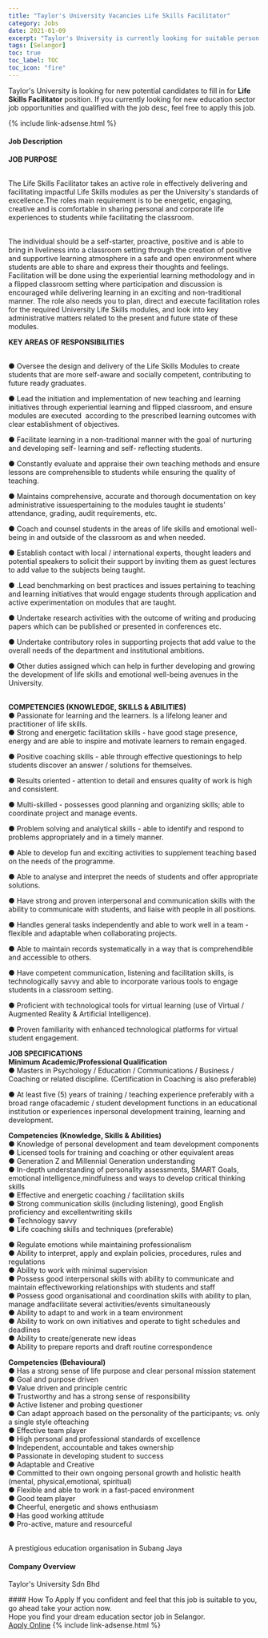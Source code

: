 ```yaml
---
title: "Taylor's University Vacancies Life Skills Facilitator" 
category: Jobs 
date: 2021-01-09 
excerpt: "Taylor's University is currently looking for suitable person to fill in the Life Skills Facilitator which positioned at Selangor" 
tags: [Selangor] 
toc: true 
toc_label: TOC 
toc_icon: "fire" 
--- 
```


<p>Taylor's University is looking for new potential candidates to fill in for <b>Life Skills Facilitator</b> position. If you currently looking for new education sector job opportunities and qualified with the job desc, feel free to apply this job.
</p>{% include link-adsense.html %} 
 <div><div><h4>Job Description</h4></div><div><div><span><div><div><p><strong>JOB PURPOSE</strong></p><p><br>The Life Skills Facilitator takes an active role in effectively delivering and facilitating impactful Life Skills modules as per the University's standards of excellence.The roles main requirement is&#160;to be energetic, engaging, creative and is comfortable in sharing personal and corporate life experiences to students while facilitating the classroom.&#160;</p><p><br>The individual should be a self-starter, proactive, positive and is able to bring in liveliness into a classroom setting through the creation of positive and supportive learning atmosphere in&#160;a safe and open environment where students are able to share and express their thoughts and feelings. Facilitation will be done using the experiential learning methodology and in a flipped classroom setting where participation and discussion is encouraged while delivering learning in an exciting and non-traditional manner. The role also needs you&#160;to plan, direct and execute facilitation roles for the required University Life Skills modules, and look into key administrative matters related to the present and future state of these modules.</p><p><strong>KEY AREAS OF RESPONSIBILITIES</strong></p><p><br>&#9679; Oversee the design and delivery of the Life Skills Modules to create students that are more self-aware and socially competent, contributing to future ready graduates.</p><p>&#9679; Lead the initiation and implementation of new teaching and learning initiatives through experiential learning and flipped classroom, and ensure modules are executed&#160; according to the prescribed learning outcomes with clear establishment of objectives.</p><p>&#9679; Facilitate learning in a non-traditional manner with the goal of nurturing and developing self- learning and self- reflecting students.</p><p>&#9679; Constantly evaluate and appraise their own teaching methods and ensure lessons are comprehensible to students while ensuring the quality of teaching.</p><p>&#9679; Maintains comprehensive, accurate and thorough documentation on key administrative issuespertaining to the modules taught ie students' attendance, grading, audit requirements, etc.</p><p>&#9679; Coach and counsel students in the areas of life skills and emotional well-being in and outside of the classroom as and when needed.</p><p>&#9679; Establish contact with local / international experts, thought leaders and potential speakers to solicit their support by inviting them as guest lectures to add value to the subjects being taught.</p><p>&#9679; .Lead benchmarking on best practices and issues pertaining to teaching and learning initiatives that would engage students through application and active experimentation on modules that are taught.</p><p>&#9679; Undertake research activities with the outcome of writing and producing papers which can be published or presented in conferences etc.</p><p>&#9679; Undertake contributory roles in supporting projects that add value to the overall needs of the department and institutional ambitions.</p><p>&#9679; Other duties assigned which can help in further developing and growing the development of life skills and emotional well-being avenues in the University.</p><p><br><strong>COMPETENCIES (KNOWLEDGE, SKILLS &amp; ABILITIES)</strong><br>&#9679; Passionate for learning and the learners. Is a lifelong leaner and practitioner of life skills.<br>&#9679; Strong and energetic facilitation skills - have good stage presence, energy and are able to inspire and motivate learners to remain engaged.</p><p>&#9679; Positive coaching skills - able through effective questionings to help students discover an answer / solutions for themselves.</p><p>&#9679; Results oriented - attention to detail and ensures quality of work is high and consistent.</p><p>&#9679; Multi-skilled - possesses good planning and organizing skills; able to coordinate project and manage events.</p><p>&#9679; Problem solving and analytical skills - able to identify and respond to problems appropriately and in a timely manner.</p><p>&#9679; Able to develop fun and exciting activities to supplement teaching based on the needs of the programme.</p><p>&#9679; Able to analyse and interpret the needs of students and offer appropriate solutions.</p><p>&#9679; Have strong and proven interpersonal and communication skills with the ability to communicate with students, and liaise with people in all positions.</p><p>&#9679; Handles general tasks independently and able to work well in a team - flexible and adaptable when collaborating projects.</p><p>&#9679; Able to maintain records systematically in a way that is comprehendible and accessible to others.</p><p>&#9679; Have competent communication, listening and facilitation skills, is technologically savvy and able to incorporate various tools to engage students in a classroom setting.</p><p>&#9679; Proficient with technological tools for virtual learning (use of Virtual / Augmented Reality &amp; Artificial Intelligence).</p><p>&#9679; Proven familiarity with enhanced technological platforms for virtual student engagement.</p><p><strong>JOB SPECIFICATIONS</strong><br><strong>Minimum Academic/Professional Qualification</strong><br>&#9679; Masters in Psychology / Education / Communications / Business / Coaching or related discipline. (Certification in Coaching is also preferable)</p><p>&#9679; At least five (5) years of training / teaching experience preferably with a broad range ofacademic / student development functions in an educational institution or experiences inpersonal development training, learning and development.</p><p><strong>Competencies (Knowledge, Skills &amp; Abilities)</strong><br>&#9679;&#160;Knowledge of personal development and team development components<br>&#9679;&#160;Licensed tools for training and coaching or other equivalent areas<br>&#9679;&#160;Generation Z and Millennial Generation understanding<br>&#9679;&#160;In-depth understanding of personality assessments, SMART Goals, emotional intelligence,mindfulness and ways to develop critical thinking skills<br>&#9679; Effective and energetic coaching / facilitation skills<br>&#9679; Strong communication skills (including listening), good English proficiency and excellentwriting skills<br>&#9679;&#160;Technology savvy<br>&#9679; Life coaching skills and techniques (preferable)</p><p>&#9679; Regulate emotions while maintaining professionalism<br>&#9679; Ability to interpret, apply and explain policies, procedures, rules and regulations<br>&#9679; Ability to work with minimal supervision<br>&#9679; Possess good interpersonal skills with ability to communicate and maintain effectiveworking relationships with students and staff<br>&#9679; Possess good organisational and coordination skills with ability to plan, manage andfacilitate several activities/events simultaneously<br>&#9679; Ability to adapt to and work in a team environment<br>&#9679; Ability to work on own initiatives and operate to tight schedules and deadlines<br>&#9679; Ability to create/generate new ideas<br>&#9679; Ability to prepare reports and draft routine correspondence</p><p><strong>Competencies (Behavioural)</strong><br>&#9679; Has a strong sense of life purpose and clear personal mission statement<br>&#9679; Goal and purpose driven<br>&#9679; Value driven and principle centric<br>&#9679; Trustworthy and has a strong sense of responsibility<br>&#9679; Active listener and probing questioner<br>&#9679; Can adapt approach based on the personality of the participants; vs. only a single style ofteaching<br>&#9679; Effective team player<br>&#9679; High personal and professional standards of excellence<br>&#9679; Independent, accountable and takes ownership<br>&#9679; Passionate in developing student to success<br>&#9679; Adaptable and Creative<br>&#9679; Committed to their own ongoing personal growth and holistic health (mental, physical,emotional, spiritual)<br>&#9679; Flexible and able to work in a fast-paced environment<br>&#9679; Good team player<br>&#9679; Cheerful, energetic and shows enthusiasm<br>&#9679; Has good working attitude<br>&#9679; Pro-active, mature and resourceful<br>&#160;</p></div><p>A prestigious education organisation in Subang Jaya</p></div></span></div></div></div> 
<div><div><h4>Company Overview</h4></div><div><div><span><div><p>Taylor's University Sdn Bhd</p></div></span></div></div></div> 
#### How To Apply 
If you confident and feel that this job is suitable to you, go ahead take your action now. <br/> 
Hope you find your dream education sector job in Selangor. <br/> 
<a href="https://www.jobstreet.com.my/en/job/life-skills-facilitator-4460299?jobId=jobstreet-my-job-4460299&sectionRank=2&token=0~7b60a29f-16fd-4139-bdd5-52a9b101e9a8&fr=SRP%20View%20In%20New%20Ta" class="btn btn--info" target="_blank" rel="nofollow noopenner">Apply Online</a> 
{% include link-adsense.html %} 